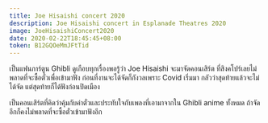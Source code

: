 ```yaml
---
title: Joe Hisaishi concert 2020
description: Joe Hisaishi concert in Esplanade Theatres 2020
image: JoeHisaishiConcert2020
date: 2020-02-22T18:45:45+08:00
token: B12GQOeMmJFtTid
---
```


เป็นแฟนการ์ตูน Ghibli ดูเกือบทุกเรื่องพอรู้ว่า Joe Hisaishi จะมาจัดคอนเสิร์ต
ที่สิงคโปร์เลยไม่พลาดที่จะซื้อตั๋วเพื่อเข้ามาฟัง ก่อนที่งานจะได้จัดก็กังวลเพราะ Covid
เริ่มมา กลัวว่าสุดท้ายแล้วจะไม่ได้จัด แต่สุดท้ายก็ได้ฟังก่อนปิดเมือง

เป็นคอนเสิร์ตที่คิดว่าคุ้มกับค่าตั๋วและประทับใจกับเพลงที่เอามาจากใน Ghibli anime
ทั้งหมด ถ้าจัดอีกก็คงไม่พลาดที่จะซื้อตั๋วเข้ามาฟังอีก
